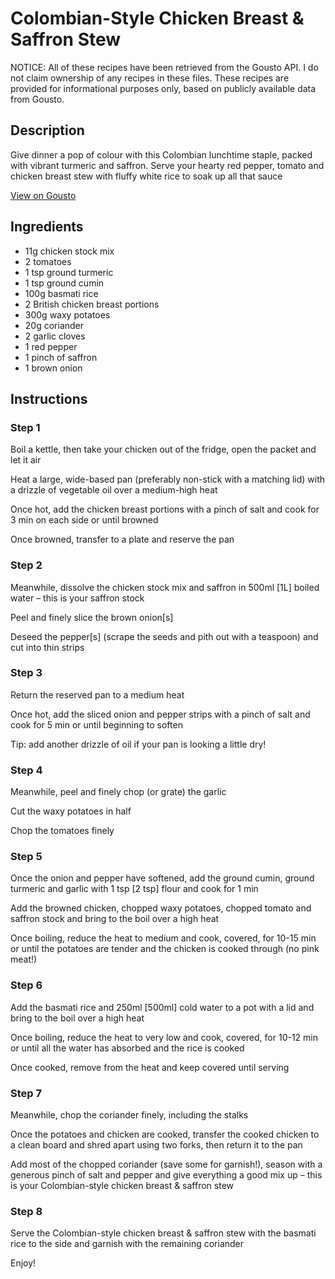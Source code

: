 # Colombian-Style Chicken Breast & Saffron Stew

NOTICE: All of these recipes have been retrieved from the Gousto API. I do not claim ownership of any recipes in these files. These recipes are provided for informational purposes only, based on publicly available data from Gousto.

## Description

Give dinner a pop of colour with this Colombian lunchtime staple, packed with vibrant turmeric and saffron. Serve your hearty red pepper, tomato and chicken breast stew with fluffy white rice to soak up all that sauce

[View on Gousto](https://www.gousto.co.uk/recipes/cookbook/colombian-style-chicken-breast-saffron-stew)

## Ingredients

- 11g chicken stock mix
- 2 tomatoes
- 1 tsp ground turmeric
- 1 tsp ground cumin
- 100g basmati rice
- 2 British chicken breast portions
- 300g waxy potatoes
- 20g coriander
- 2 garlic cloves
- 1 red pepper
- 1 pinch of saffron
- 1 brown onion

## Instructions


### Step 1

Boil a kettle, then take your chicken out of the fridge, open the packet and let it air

Heat a large, wide-based pan (preferably non-stick with a matching lid) with a drizzle of vegetable oil over a medium-high heat

Once hot, add the chicken breast portions with a pinch of salt and cook for 3 min on each side or until browned

Once browned, transfer to a plate and reserve the pan


### Step 2

Meanwhile, dissolve the chicken stock mix and saffron in 500ml <span class="text-danger">[1L]</span> boiled water – this is your saffron stock

Peel and finely slice the brown onion<span class="text-danger">[s]</span>

Deseed the pepper<span class="text-danger">[s]</span> (scrape the seeds and pith out with a teaspoon) and cut into thin strips


### Step 3

Return the reserved pan to a medium heat

Once hot, add the sliced onion and pepper strips with a pinch of salt and cook for 5 min or until beginning to soften

Tip: add another drizzle of oil if your pan is looking a little dry!


### Step 4

Meanwhile, peel and finely chop (or grate) the garlic

Cut the waxy potatoes in half

Chop the tomatoes finely


### Step 5

Once the onion and pepper have softened, add the ground cumin, ground turmeric and garlic with 1 tsp <span class="text-danger">[2 tsp]</span> flour and cook for 1 min

Add the browned chicken, chopped waxy potatoes, chopped tomato and saffron stock and bring to the boil over a high heat

Once boiling, reduce the heat to medium and cook, covered, for 10-15 min or until the potatoes are tender and the chicken is cooked through (no pink meat!)


### Step 6

Add the basmati rice and 250ml <span class="text-danger">[500ml] </span>cold water to a pot with a lid and bring to the boil over a high heat

Once boiling, reduce the heat to very low and cook, covered, for 10-12 min or until all the water has absorbed and the rice is cooked

Once cooked, remove from the heat and keep covered until serving


### Step 7

Meanwhile, chop the coriander finely, including the stalks

Once the potatoes and chicken are cooked, transfer the cooked chicken to a clean board and shred apart using two forks, then return it to the pan

Add most of the chopped coriander (save some for garnish!), season with a generous pinch of salt and pepper and give everything a good mix up – this is your Colombian-style chicken breast & saffron stew

### Step 8

Serve the Colombian-style chicken breast & saffron stew with the basmati rice to the side and garnish with the remaining coriander

Enjoy!

